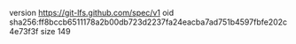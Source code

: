 version https://git-lfs.github.com/spec/v1
oid sha256:ff8bccb6511178a2b00db723d2237fa24eacba7ad751b4597fbfe202c4e73f3f
size 149
